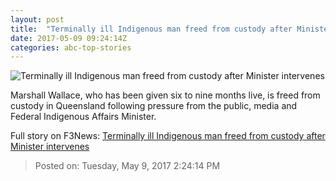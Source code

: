 ```yaml
---
layout: post
title:  "Terminally ill Indigenous man freed from custody after Minister intervenes"
date: 2017-05-09 09:24:14Z
categories: abc-top-stories
---
```


![Terminally ill Indigenous man freed from custody after Minister intervenes](http://www.abc.net.au/news/image/8494364-1x1-700x700.jpg)

Marshall Wallace, who has been given six to nine months live, is freed from custody in Queensland following pressure from the public, media and Federal Indigenous Affairs Minister.


Full story on F3News: [Terminally ill Indigenous man freed from custody after Minister intervenes](http://www.f3nws.com/n/caNmCE)

> Posted on: Tuesday, May 9, 2017 2:24:14 PM

